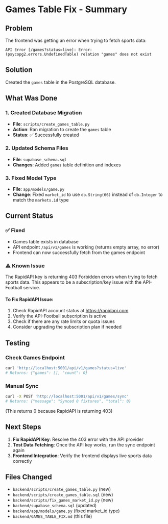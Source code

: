# Games Table Fix - Summary

## Problem
The frontend was getting an error when trying to fetch sports data:
```
API Error [/games?status=live]: Error: (psycopg2.errors.UndefinedTable) relation "games" does not exist
```

## Solution
Created the `games` table in the PostgreSQL database.

## What Was Done

### 1. Created Database Migration
- **File**: `scripts/create_games_table.py`
- **Action**: Ran migration to create the `games` table
- **Status**: ✅ Successfully created

### 2. Updated Schema Files
- **File**: `supabase_schema.sql`
- **Changes**: Added `games` table definition and indexes

### 3. Fixed Model Type
- **File**: `app/models/game.py`
- **Change**: Fixed `market_id` to use `db.String(66)` instead of `db.Integer` to match the `markets.id` type

## Current Status

### ✅ Fixed
- Games table exists in database
- API endpoint `/api/v1/games` is working (returns empty array, no error)
- Frontend can now successfully fetch from the games endpoint

### ⚠️ Known Issue
The RapidAPI key is returning 403 Forbidden errors when trying to fetch sports data. This appears to be a subscription/key issue with the API-Football service.

#### To Fix RapidAPI Issue:
1. Check RapidAPI account status at https://rapidapi.com
2. Verify the API-Football subscription is active
3. Check if there are any rate limits or quota issues
4. Consider upgrading the subscription plan if needed

## Testing

### Check Games Endpoint
```bash
curl 'http://localhost:5001/api/v1/games?status=live'
# Returns: {"games": [], "count": 0}
```

### Manual Sync
```bash
curl -X POST 'http://localhost:5001/api/v1/games/sync'
# Returns: {"message": "Synced 0 fixtures", "total": 0}
```
(This returns 0 because RapidAPI is returning 403)

## Next Steps

1. **Fix RapidAPI Key**: Resolve the 403 error with the API provider
2. **Test Data Fetching**: Once the API key works, run the sync endpoint again
3. **Frontend Integration**: Verify the frontend displays live sports data correctly

## Files Changed
- `backend/scripts/create_games_table.py` (new)
- `backend/scripts/create_games_table.sql` (new)
- `backend/scripts/fix_games_market_id.py` (new)
- `backend/supabase_schema.sql` (updated)
- `backend/app/models/game.py` (fixed market_id type)
- `backend/GAMES_TABLE_FIX.md` (this file)
